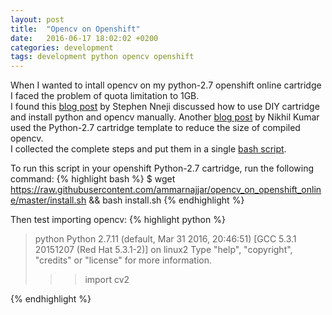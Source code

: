 ```yaml
---
layout: post
title:  "Opencv on Openshift"
date:   2016-06-17 18:02:02 +0200
categories: development
tags: development python opencv openshift
---
```

When I wanted to intall opencv on my python-2.7 openshift online cartridge I faced the problem of quota limitation to 1GB.  
I found this [blog post](https://codingexodus.blogspot.de/2013/04/how-to-install-opencv-on-openshift.html) by Stephen Nneji discussed how to use DIY cartridge and install python and opencv manually. Another [blog post](http://kumarcode.com/How-to-install-OpenCV-on-OpenShift/) by Nikhil Kumar used the Python-2.7 cartridge template to reduce the size of compiled opencv.  
I collected the complete steps and put them in a single [bash script](https://github.com/ammarnajjar/opencv_on_openshift_online/blob/master/install.sh).

To run this script in your openshift Python-2.7 cartridge, run the following command:
{% highlight bash %}
$ wget https://raw.githubusercontent.com/ammarnajjar/opencv_on_openshift_online/master/install.sh && bash install.sh
{% endhighlight %}

Then test importing opencv:
{% highlight python %}
> python
Python 2.7.11 (default, Mar 31 2016, 20:46:51) 
[GCC 5.3.1 20151207 (Red Hat 5.3.1-2)] on linux2
Type "help", "copyright", "credits" or "license" for more information.
>>> import cv2
>>> 
{% endhighlight %}


